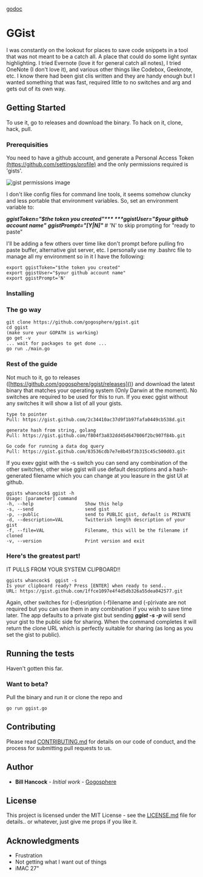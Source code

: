 
[godoc](https://godoc.org/github.com/gogosphere/ggistlib)
# GGist
I was constantly on the lookout for places to save code snippets in a tool that was not meant to be a catch all.  A place that could do some light syntax highlighting.  I tried Evernote (love it for general catch all notes), I tried OneNote (I don't love it), and various other things like Codebox, Geeknote, etc.  I know there had been gist clis written and they are handy enough but I wanted something that was fast, required little to no switches and arg and gets out of its own way.  

## Getting Started

To use it, go to releases and download the binary.  To hack on it, clone, hack, pull.

### Prerequisities

You need to have a github account, and generate a Personal Access Token [(https://github.com/settings/profile)]() and the only permissions required is 'gists'.

![gist permissions image](https://cloud.githubusercontent.com/assets/20846757/17717626/b602d3f8-63d4-11e6-9091-925be78d90aa.png)

I don't like config files for command line tools, it seems somehow cluncky and less portable that environment variables.  So, set an environment variable to:

***ggistToken="$the token you created"***
***ggistUser="$your github account name"***
***ggistPrompt="[Y|N]"*** # 'N' to skip prompting for "ready to paste"

I'll be adding a few others over time like don't prompt before pulling fro paste buffer, alternative gist server, etc. I personally use my .bashrc file to manage all my environment so in it I have the following:

```
export ggistToken="$the token you created"
export ggistUser="$your github account name"
export ggistPrompt='N'
```

### Installing

### The go way
```
git clone https://github.com/gogosphere/ggist.git
cd ggist
(make sure your GOPATH is working)
go get -v
... wait for packages to get done ...
go run ./main.go 
```

### Rest of the guide

Not much to it, go to releases ([https://github.com/gogosphere/ggist/releases]()) and download the latest binary that matches your operating system (Only Darwin at the moment).  No switches are required to be used for this to run.  If you exec ggist without any switches it will show a list of all your gists.

```
type to pointer
Pull: https://gist.github.com/2c34410ac37d9f1b97fafa0449cb538d.git

generate hash from string, golang
Pull: https://gist.github.com/f804f3a832dd45d647006f2bc907f84b.git

Go code for running a data dog query
Pull: https://gist.github.com/83536cdb7e7e8b45f3b315c45c500d03.git

```

If you exev ggist with the -s switch you can send any combination of the other switches, other wise ggist will use default descrptions and a hash-generated filename which you can change at you leasure in the gist UI at github.

```
ggists whancock$ ggist -h
Usage: [parameter] command
-h, --help                   Show this help
-s, --send                   send gist
-p, --public                 send to PUBLIC gist, default is PRIVATE
-d, --description=VAL        Twitterish length description of your gist
-f, --file=VAL               Filename, this will be the filename if cloned
-v, --version                Print version and exit
```

### Here's the greatest part!
IT PULLS FROM YOUR SYSTEM CLIPBOARD!!

```
ggists whancock$  ggist -s
Is your clipboard ready? Press [ENTER] when ready to send..
URL: https://gist.github.com/1ffce1097e4f4d5db326a55dea042577.git
```

Again, other switches for (-d)esription (-f)ilename and (-p)rivate are not required but you can use them in any combination if you wish to save time later.  The app defaults to a private gist but sending ***ggist -s -p*** will send your gist to the public side for sharing.  When the command completes it will return the clone URL which is perfectly suitable for sharing (as long as you set the gist to public).



## Running the tests

Haven't gotten this far.

### Want to beta?
Pull the binary and run it or clone the repo and 

```
go run ggist.go 
```


## Contributing

Please read [CONTRIBUTING.md](CONTRIBUTING.md) for details on our code of conduct, and the process for submitting pull requests to us.

## Author

* **Bill Hancock** - *Initial work* - [Gogosphere](https://github.com/gogosphere)


## License

This project is licensed under the MIT License - see the [LICENSE.md](LICENSE.md) file for details.. or whatever, just give me props if you like it.

## Acknowledgments

* Frustration
* Not getting what I want out of things
* iMAC 27"

